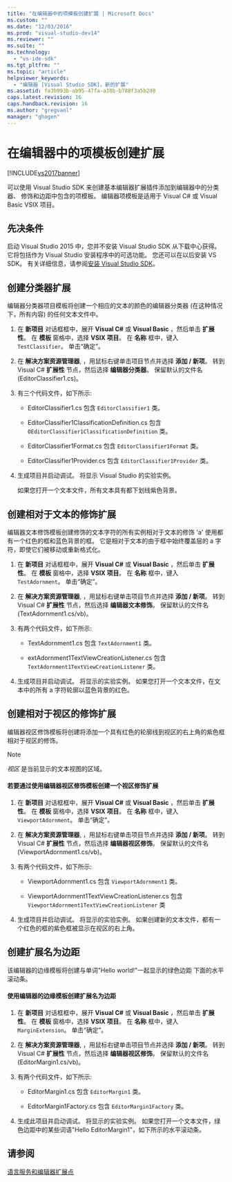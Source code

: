 ```yaml
---
title: "在编辑器中的项模板创建扩展 | Microsoft Docs"
ms.custom: ""
ms.date: "12/03/2016"
ms.prod: "visual-studio-dev14"
ms.reviewer: ""
ms.suite: ""
ms.technology: 
  - "vs-ide-sdk"
ms.tgt_pltfrm: ""
ms.topic: "article"
helpviewer_keywords: 
  - "编辑器 [Visual Studio SDK]，新的扩展"
ms.assetid: fa3b993b-ab95-47fa-a38b-b788f3a5b2d8
caps.latest.revision: 16
caps.handback.revision: 16
ms.author: "gregvanl"
manager: "ghogen"
---
```

# 在编辑器中的项模板创建扩展
[!INCLUDE[vs2017banner](../code-quality/includes/vs2017banner.md)]

可以使用 Visual Studio SDK 来创建基本编辑器扩展插件添加到编辑器中的分类器、 修饰和边距中包含的项模板。 编辑器项模板是适用于 Visual C\# 或 Visual Basic VSIX 项目。  
  
## 先决条件  
 启动 Visual Studio 2015 中，您并不安装 Visual Studio SDK 从下载中心获得。 它将包括作为 Visual Studio 安装程序中的可选功能。 您还可以在以后安装 VS SDK。 有关详细信息，请参阅[安装 Visual Studio SDK](../extensibility/installing-the-visual-studio-sdk.md)。  
  
## 创建分类器扩展  
 编辑器分类器项目模板将创建一个相应的文本的颜色的编辑器分类器 \(在这种情况下，所有内容\) 的任何文本文件中。  
  
1.  在 **新项目** 对话框框中，展开 **Visual C\#** 或 **Visual Basic** ，然后单击 **扩展性**。 在 **模板** 窗格中，选择 **VSIX 项目**。 在 **名称** 框中，键入 `TestClassifier`。 单击“确定”。  
  
2.  在 **解决方案资源管理器**, ，用鼠标右键单击项目节点并选择 **添加 \/ 新项**。 转到 Visual C\# **扩展性** 节点，然后选择 **编辑器分类器**。 保留默认的文件名 \(EditorClassifier1.cs\)。  
  
3.  有三个代码文件，如下所示:  
  
    -   EditorClassifier1.cs 包含 `EditorClassifier1` 类。  
  
    -   EditorClassifier1ClassificationDefinition.cs 包含 `OEditorClassifier1ClassificationDefinition` 类。  
  
    -   EditorClassifier1Format.cs 包含 `EditorClassifier1Format`  类。  
  
    -   EditorClassifier1Provider.cs 包含 `EditorClassifier1Provider` 类。  
  
4.  生成项目并启动调试。 将显示 Visual Studio 的实验实例。  
  
     如果您打开一个文本文件，所有文本具有都下划线紫色背景。  
  
## 创建相对于文本的修饰扩展  
 编辑器文本修饰模板创建修饰的文本字符的所有实例相对于文本的修饰 'a' 使用都有一个红色的框和蓝色背景的框。 它是相对于文本的由于框中始终覆盖层的 a 字符，即使它们被移动或重新格式化。  
  
1.  在 **新项目** 对话框框中，展开 **Visual C\#** 或 **Visual Basic** ，然后单击 **扩展性**。 在 **模板** 窗格中，选择 **VSIX 项目**。 在 **名称** 框中，键入 `TestAdornment`。 单击“确定”。  
  
2.  在 **解决方案资源管理器**, ，用鼠标右键单击项目节点并选择 **添加 \/ 新项**。 转到 Visual C\# **扩展性** 节点，然后选择 **编辑器文本修饰**。 保留默认的文件名 \(TextAdornment1.cs\/vb\)。  
  
3.  有两个代码文件，如下所示:  
  
    -   TextAdornment1.cs 包含 `TextAdornment1` 类。  
  
    -   extAdornment1TextViewCreationListener.cs 包含 `TextAdornment1TextViewCreationListener` 类。  
  
4.  生成项目并启动调试。 将显示的实验实例。 如果您打开一个文本文件，在文本中的所有 a 字符轮廓以蓝色背景的红色。  
  
## 创建相对于视区的修饰扩展  
 编辑器视区修饰模板将创建将添加一个具有红色的轮廓线到视区的右上角的紫色框相对于视区的修饰。  
  
> [!NOTE]
>  *视区* 是当前显示的文本视图的区域。  
  
#### 若要通过使用编辑器视区修饰模板创建一个视区修饰扩展  
  
1.  在 **新项目** 对话框框中，展开 **Visual C\#** 或 **Visual Basic** ，然后单击 **扩展性**。 在 **模板** 窗格中，选择 **VSIX 项目**。 在 **名称** 框中，键入 `ViewportAdornment`。 单击“确定”。  
  
2.  在 **解决方案资源管理器**, ，用鼠标右键单击项目节点并选择 **添加 \/ 新项**。 转到 Visual C\# **扩展性** 节点，然后选择 **编辑器视区修饰**。 保留默认的文件名 \(ViewportAdornment1.cs\/vb\)。  
  
3.  有两个代码文件，如下所示:  
  
    -   ViewportAdornment1.cs 包含 `ViewportAdornment1` 类。  
  
    -   ViewportAdornment1TextViewCreationListener.cs 包含 `ViewportAdornment1TextViewCreationListener` 类  
  
4.  生成项目并启动调试。 将显示的实验实例。 如果创建新的文本文件，都有一个红色的框的紫色框被显示在视区的右上角。  
  
## 创建扩展名为边距  
 该编辑器的边缘模板将创建与单词"Hello world\!"一起显示的绿色边距 下面的水平滚动条。  
  
#### 使用编辑器的边缘模板创建扩展名为边距  
  
1.  在 **新项目** 对话框框中，展开 **Visual C\#** 或 **Visual Basic** ，然后单击 **扩展性**。 在 **模板** 窗格中，选择 **VSIX 项目**。 在 **名称** 框中，键入 `MarginExtension`。 单击“确定”。  
  
2.  在 **解决方案资源管理器**, ，用鼠标右键单击项目节点并选择 **添加 \/ 新项**。 转到 Visual C\# **扩展性** 节点，然后选择 **编辑器视区修饰**。 保留默认的文件名 \(EditorMargin1.cs\/vb\)。  
  
3.  有两个代码文件，如下所示:  
  
    -   EditorMargin1.cs 包含 `EditorMargin1` 类。  
  
    -   EditorMargin1Factory.cs 包含 `EditorMargin1Factory` 类。  
  
4.  生成此项目并启动调试。 将显示的实验实例。 如果您打开一个文本文件，绿色边距中的某些词语"Hello EditorMargin1"，如下所示的水平滚动条。  
  
## 请参阅  
 [语言服务和编辑器扩展点](../extensibility/language-service-and-editor-extension-points.md)